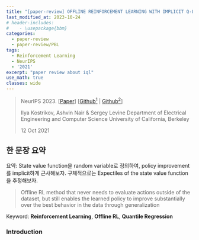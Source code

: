```yaml
---
title: "[paper-review] OFFLINE REINFORCEMENT LEARNING WITH IMPLICIT Q-LEARNING"
last_modified_at: 2023-10-24
# header-includes:
#    - \usepackage{bbm}
categories:
  - paper-review
  - paper-review/PBL
tags:
  - Reinforcement Learning
  - NeurIPS
  - '2021'
excerpt: "paper review about iql"
use_math: true
classes: wide
---
```

> NeurIPS 2023. [[Paper](https://offline-rl-neurips.github.io/2021/pdf/24.pdf)] [[Github<sup>1</sup>](https://github.com/ikostrikov/implicit_q_learning) | [Github<sup>2</sup>](https://github.com/Manchery/iql-pytorch)]
>
> Ilya Kostrikov, Ashvin Nair & Sergey Levine 
> Department of Electrical Engineering and Computer Science University of California, Berkeley
> 
> 12 Oct 2021

## 한 문장 요약
요약: State value function을 random variable로 정의하여, policy improvement를 implicit하게 근사해보자. 구체적으로는 Expectiles of the state value function을 추정해보자.
> Offline RL method that never needs to evaluate actions outside of the dataset, but still enables the learned policy to improve substantially over the best behavior in the data through generalization
> 
Keyword: **Reinforcement Learning**, **Offline RL**, **Quantile Regression**

### Introduction
